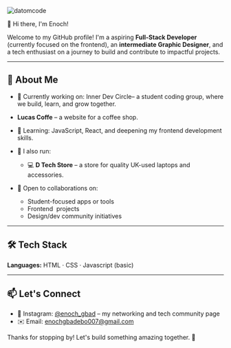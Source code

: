 <p align="left"> <img src="https://komarev.com/ghpvc/?username=datomcode&label=Profile%20views&color=0e75b6&style=flat" alt="datomcode" /> </p>
 👋 Hi there, I'm Enoch!

Welcome to my GitHub profile! I'm a aspiring **Full-Stack Developer** (currently focused on the frontend), an **intermediate Graphic Designer**, and a tech enthusiast on a journey to build and contribute to impactful projects.

---

## 🚀 About Me

* 🔭 Currently working on:
  Inner Dev Circle– a student coding group, where we build, learn, and grow together.

* **Lucas Coffe** – a website for a coffee shop.

* 🌱 Learning:
  JavaScript, React, and deepening my frontend development skills.

* 💼 I also run:

  * 💻 **D Tech Store** – a store for quality UK-used laptops and accessories.

* 🤝 Open to collaborations on:

  * Student-focused apps or tools
  * Frontend  projects
  * Design/dev community initiatives

---

## 🛠️ Tech Stack

**Languages:**
HTML · CSS · Javascript (basic)

---

## 📫 Let's Connect

* 💬 Instagram: [@enoch_gbad](https://instagram.com/enoch_gbad) – my networking and tech community page
* ✉️ Email: [enochgbadebo007@gmail.com](mailto:enochgbadebo007@gmail.com)

Thanks for stopping by! Let's build something amazing together. 🌟
